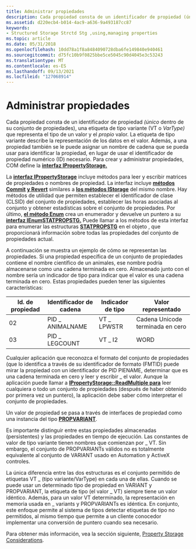 ```yaml
---
title: Administrar propiedades
description: Cada propiedad consta de un identificador de propiedad (único dentro de su conjunto de propiedades), una etiqueta de tipo variante (VT o VarType) que representa el tipo de un valor y el propio valor.
ms.assetid: d220ecb4-b014-4ac9-a636-9a493187cc87
keywords:
- Structured Storage Strctd Stg ,using,managing properties
ms.topic: article
ms.date: 05/31/2018
ms.openlocfilehash: 10dd78a1f8a8484090728dba6fe149840e940461
ms.sourcegitcommit: d75fc10b9f0825bbe5ce5045c90d4045e3c53243
ms.translationtype: MT
ms.contentlocale: es-ES
ms.lasthandoff: 09/13/2021
ms.locfileid: "127068914"
---
```

# <a name="managing-properties"></a>Administrar propiedades

Cada propiedad consta de un identificador de propiedad *(único* dentro de su conjunto de propiedades), una etiqueta de tipo variante (VT o *VarType)* que representa el tipo de un valor y el *propio* valor. La etiqueta de tipo variante describe la representación de los datos en el valor. Además, a una propiedad también  se le puede asignar un nombre de cadena que se pueda usar para identificar la propiedad, en lugar de usar el identificador de propiedad numérico (ID) necesario. Para crear y administrar propiedades, COM define la [**interfaz IPropertyStorage.**](/windows/desktop/api/Propidl/nn-propidl-ipropertystorage)

La [**interfaz IPropertyStorage**](/windows/desktop/api/Propidl/nn-propidl-ipropertystorage) incluye métodos para leer y escribir matrices de propiedades o nombres de propiedad. La interfaz incluye [**métodos Commit**](/windows/desktop/api/Propidl/nf-propidl-ipropertystorage-commit) [**y Revert**](/windows/desktop/api/Propidl/nf-propidl-ipropertystorage-revert) similares a [**los métodos IStorage**](/windows/desktop/api/Objidl/nn-objidl-istorage) del mismo nombre. Hay métodos de utilidad que permiten establecer el identificador de clase (CLSID) del conjunto de propiedades, establecer las horas asociadas al conjunto y obtener estadísticas sobre el conjunto de propiedades. Por último, [**el método Enum**](/windows/desktop/api/Propidl/nf-propidl-ipropertystorage-enum) crea un enumerador y devuelve un puntero a su [**interfaz IEnumSTATPROPSTG.**](/windows/win32/api/propidlbase/nn-propidlbase-ienumstatpropstg) Puede llamar a los métodos de esta interfaz para enumerar las estructuras [**STATPROPSTG**](/windows/win32/api/propidlbase/nn-propidlbase-ienumstatpropstg) en el objeto , que proporcionará información sobre todas las propiedades del conjunto de propiedades actual.

A continuación se muestra un ejemplo de cómo se representan las propiedades. Si una propiedad específica de un conjunto de propiedades contiene el nombre científico de un animales, ese nombre podría almacenarse como una cadena terminada en cero. Almacenado junto con el nombre sería un indicador de tipo para indicar que el valor es una cadena terminada en cero. Estas propiedades pueden tener las siguientes características:



| Id. de propiedad | Identificador de cadena | Indicador de tipo | Valor representado              |
|-------------|-------------------|----------------|--------------------------------|
| 02          | PID \_ ANIMALNAME   | VT \_ LPWSTR     | Cadena Unicode terminada en cero |
| 03          | PID \_ LEGCOUNT     | VT \_ I2         | WORD                           |



 

Cualquier aplicación que reconozca el formato del conjunto de propiedades (que lo identifica a través de su identificador de formato (FMTID) puede mirar la propiedad con un identificador de PID PIENAME, determinar que es una cadena terminada en cero y leer y escribir \_ el valor. Aunque la aplicación puede llamar a [**IPropertyStorage::ReadMultiple para**](/windows/desktop/api/Propidl/nf-propidl-ipropertystorage-readmultiple) leer cualquiera o todo un conjunto de propiedades (después de haber obtenido por primera vez un puntero), la aplicación debe saber cómo interpretar el conjunto de propiedades.

Un valor de propiedad se pasa a través de interfaces de propiedad como una instancia del tipo [**PROPVARIANT**](/windows/win32/api/propidlbase/ns-propidlbase-propvariant).

Es importante distinguir entre estas propiedades almacenadas (persistentes) y las propiedades en tiempo de ejecución. Las constantes de valor de tipo variante tienen nombres que comienzan por \_ VT. Sin embargo, el conjunto de PROPVARIANTs válidos no es totalmente equivalente al conjunto de VARIANT usado en Automation y ActiveX controles.

La única diferencia entre las dos estructuras es el conjunto permitido de etiquetas VT \_ (tipo variante/VarType) en cada una de ellas. Cuando se puede usar un determinado tipo de propiedad en VARIANT y PROPVARIANT, la etiqueta de tipo (el valor \_ VT) siempre tiene un valor idéntico. Además, para un valor VT determinado, la representación en memoria usada en \_ variants y PROPVARIANTs es idéntica. En conjunto, este enfoque permite al sistema de tipos detectar etiquetas de tipo no permitidos, al mismo tiempo que permite a un cliente conocedor implementar una conversión de puntero cuando sea necesario.

Para obtener más información, vea la sección siguiente, [Property Storage Considerations](property-storage-considerations.md).

 

 
